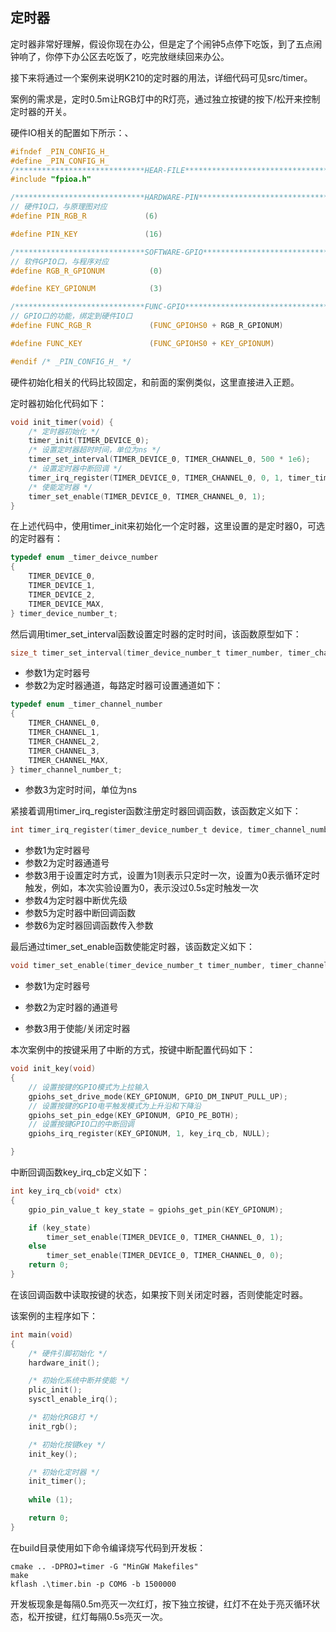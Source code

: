 ## 定时器

定时器非常好理解，假设你现在办公，但是定了个闹钟5点停下吃饭，到了五点闹钟响了，你停下办公区去吃饭了，吃完放继续回来办公。

接下来将通过一个案例来说明K210的定时器的用法，详细代码可见src/timer。

案例的需求是，定时0.5m让RGB灯中的R灯亮，通过独立按键的按下/松开来控制定时器的开关。

硬件IO相关的配置如下所示：、

```c
#ifndef _PIN_CONFIG_H_
#define _PIN_CONFIG_H_
/*****************************HEAR-FILE************************************/
#include "fpioa.h"

/*****************************HARDWARE-PIN*********************************/
// 硬件IO口，与原理图对应
#define PIN_RGB_R             (6)

#define PIN_KEY               (16)

/*****************************SOFTWARE-GPIO********************************/
// 软件GPIO口，与程序对应
#define RGB_R_GPIONUM          (0)

#define KEY_GPIONUM            (3)

/*****************************FUNC-GPIO************************************/
// GPIO口的功能，绑定到硬件IO口
#define FUNC_RGB_R             (FUNC_GPIOHS0 + RGB_R_GPIONUM)

#define FUNC_KEY               (FUNC_GPIOHS0 + KEY_GPIONUM)

#endif /* _PIN_CONFIG_H_ */
```

硬件初始化相关的代码比较固定，和前面的案例类似，这里直接进入正题。

定时器初始化代码如下：

```c
void init_timer(void) {
    /* 定时器初始化 */
    timer_init(TIMER_DEVICE_0);
    /* 设置定时器超时时间，单位为ns */
    timer_set_interval(TIMER_DEVICE_0, TIMER_CHANNEL_0, 500 * 1e6);
    /* 设置定时器中断回调 */
    timer_irq_register(TIMER_DEVICE_0, TIMER_CHANNEL_0, 0, 1, timer_timeout_cb, &g_count);
    /* 使能定时器 */
    timer_set_enable(TIMER_DEVICE_0, TIMER_CHANNEL_0, 1);
}
```

在上述代码中，使用timer_init来初始化一个定时器，这里设置的是定时器0，可选的定时器有：

```c
typedef enum _timer_deivce_number
{
    TIMER_DEVICE_0,
    TIMER_DEVICE_1,
    TIMER_DEVICE_2,
    TIMER_DEVICE_MAX,
} timer_device_number_t;
```

然后调用timer_set_interval函数设置定时器的定时时间，该函数原型如下：

```c
size_t timer_set_interval(timer_device_number_t timer_number, timer_channel_number_t channel, size_t nanoseconds)
```

* 参数1为定时器号
* 参数2为定时器通道，每路定时器可设置通道如下：

 ```c
 typedef enum _timer_channel_number
 {
     TIMER_CHANNEL_0,
     TIMER_CHANNEL_1,
     TIMER_CHANNEL_2,
     TIMER_CHANNEL_3,
     TIMER_CHANNEL_MAX,
 } timer_channel_number_t;
 ```

* 参数3为定时时间，单位为ns

紧接着调用timer_irq_register函数注册定时器回调函数，该函数定义如下：

```c
int timer_irq_register(timer_device_number_t device, timer_channel_number_t channel, int is_single_shot, uint32_t priority, timer_callback_t callback, void *ctx)
```

* 参数1为定时器号
* 参数2为定时器通道号
* 参数3用于设置定时方式，设置为1则表示只定时一次，设置为0表示循环定时触发，例如，本次实验设置为0，表示没过0.5s定时触发一次
* 参数4为定时器中断优先级
* 参数5为定时器中断回调函数
* 参数6为定时器回调函数传入参数

最后通过timer_set_enable函数使能定时器，该函数定义如下：

```c
void timer_set_enable(timer_device_number_t timer_number, timer_channel_number_t channel, uint32_t enable)
```

* 参数1为定时器号

* 参数2为定时器的通道号

* 参数3用于使能/关闭定时器

本次案例中的按键采用了中断的方式，按键中断配置代码如下：

```c
void init_key(void)
{
    // 设置按键的GPIO模式为上拉输入
    gpiohs_set_drive_mode(KEY_GPIONUM, GPIO_DM_INPUT_PULL_UP);
    // 设置按键的GPIO电平触发模式为上升沿和下降沿
    gpiohs_set_pin_edge(KEY_GPIONUM, GPIO_PE_BOTH);
    // 设置按键GPIO口的中断回调
    gpiohs_irq_register(KEY_GPIONUM, 1, key_irq_cb, NULL);

}
```

中断回调函数key_irq_cb定义如下：

```c
int key_irq_cb(void* ctx)
{
    gpio_pin_value_t key_state = gpiohs_get_pin(KEY_GPIONUM);

    if (key_state)
        timer_set_enable(TIMER_DEVICE_0, TIMER_CHANNEL_0, 1);
    else
        timer_set_enable(TIMER_DEVICE_0, TIMER_CHANNEL_0, 0);
    return 0;
}
```

在该回调函数中读取按键的状态，如果按下则关闭定时器，否则使能定时器。

该案例的主程序如下：

```c
int main(void)
{
    /* 硬件引脚初始化 */
    hardware_init();

    /* 初始化系统中断并使能 */
    plic_init();
    sysctl_enable_irq();

    /* 初始化RGB灯 */
    init_rgb();

    /* 初始化按键key */
    init_key();

    /* 初始化定时器 */
    init_timer();
    
    while (1);

    return 0;
}
```

在build目录使用如下命令编译烧写代码到开发板：

```
cmake .. -DPROJ=timer -G "MinGW Makefiles"
make
kflash .\timer.bin -p COM6 -b 1500000
```

开发板现象是每隔0.5m亮灭一次红灯，按下独立按键，红灯不在处于亮灭循环状态，松开按键，红灯每隔0.5s亮灭一次。
